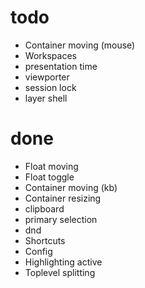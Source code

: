 # todo

- Container moving (mouse)
- Workspaces
- presentation time
- viewporter
- session lock
- layer shell

# done

- Float moving
- Float toggle
- Container moving (kb)
- Container resizing
- clipboard
- primary selection
- dnd
- Shortcuts
- Config
- Highlighting active
- Toplevel splitting
